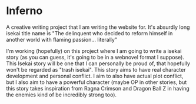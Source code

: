 # Inferno
A creative writing project that I am writing the website for. It's absurdly long isekai title name is "The delinquent who decided to reform himself in another world with flaming passion... literally"

I'm working (hopefully) on this project where I am going to write a isekai story (as you can guess, it's going to be in a webnovel format I suppose).
This Isekai story will be one that I can personally be proud of, that hopefully won't be regarded as "trash isekai". This story aims to have real 
character development and personal conflict. I aim to also have actual plot conflict, but I also aim to have a powerful character (maybe OP in other stories,
but this story takes inspiration from Ragna Crimson and Dragon Ball Z in having the enemies kind of be incredibly strong too). 
